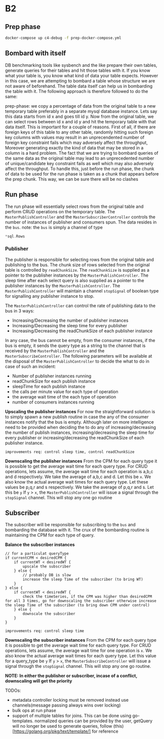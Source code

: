 # B2

## Prep phase

```bash
docker-compose up c4-debug -f prep-docker-compose.yml
```

## Bombard with itself

DB benchmarking tools like sysbench and the like prepare their own tables, generate queries for their tables and hit those tables with it. If you know what your table is, you know what kind of data your table expects. However in this case, we are attempting to bombard a table whose structure we are not aware of beforehand.
The table data itself can help us in bombarding the table with it. The following approach is therefore followed to do the same:

prep-phase: we copy a percentage of data from the original table to a new temporary table preferably in a separate mysql database instance. Lets say this data starts from id x and goes till id y. Now from the original table, we can select rows between id x and id y and hit the temporary table with that data itself. This is important for a couple of reasons. First of all, if there are foreign keys of this table to any other table, randomly hitting such foreign key columns with values may result in an unprecendented number of foreign key constraint fails which may adversely affect the throughput, Moreover generating exactly the kind of data that may be stored in a column is a hard problem.
The fact that we are trying to bombard queries of the same data as the original table may lead to an unprecedented number of unique/candidate key constraint fails as well which may also adversely affect the throughput. To handle this, just before the run phase, the chunk of data to be used for the run phase is taken as a chunk that appears before the prep chunk. This way, we can be sure there will be no clashes

## Run phase

The run phase will essentially select rows from the original table and perform CRUD operations on the temporary table. The `MasterPublishController` and the `MasterSubscriberController` controls the number of instances of publisher and consumers spun.
The data resides in the `bus`.
note: the `bus` is simply a channel of type

```go
*sql.Rows
```

### Publisher

The publisher is responsible for selecting rows from the original table and publishing to the bus. The chunk size of rows selected from the original table is controlled by `readChunkSize`. The `readChunkSize` is supplied as a pointer to the publisher instances by the `MasterPublishController`. The sleep time after each select query is also supplied as a pointer to the publisher instances by the `MasterPublishController`. The `MasterPublishController` will maintain a channel `stopSignal` of boolean type for signalling any publisher instance to stop.

The `MasterPublishController` can control the rate of publishing data to the bus in 3 ways:

- Increasing/Decreasing the number of publisher instances
- Increasing/Decreasing the sleep time for every publisher
- Increasing/Decreasing the readChunkSize of each publisher instance

In any case, the bus cannot be empty, from the consumer instances, if the bus is empty, it sends the query type as a string to the channel that is received by the `MasterPublishController` and the `MasterSubscribeController`. The following parameters will be available at the disposal of the `MasterPublishController` to decide the what to do in case of such an incident:

- Number of publisher instances running
- readChunkSize for each publish instance
- sleepTime for each publish instance
- the calls per minute value for each type of operation
- the average wait time of the each type of operation
- number of consumers instances running

**Upscaling the publisher instances**
For now the straightforward solution is to simply spawn a new publish routine in case the any of the consumer instances notify that the bus is empty. Although later on more intelligence need to be provided when deciding the to do any of increasing/decreasing the number of publish instances, increasing/decreasing the sleep time for every publisher or increasing/decreasing the readChunkSize of each publisher instance.

```text
improvements req: control sleep time, control readChunkSize
```

**Downscaling the publisher instances**
From the CPM for each query type it is possible to get the average wait time for each query type. For CRUD operations, lets assume, the average wait time for each operation is a,b,c and d respectively. We take the average of a,b,c and d. Let this be `x`.
We also know the actual average wait times for each query type. Let these values be p,q,r and s respectively. We take the average of p,q,r and s. Let this be `y`
If `y` > `x`, the `MasterPublishController` will issue a signal through the `stopSignal` channel. This will stop any one go routine

## Subscriber

The subscriber will be responsible for subscribing to the `bus` and bombarding the database with it. The crux of the bombarding routine is maintaining the CPM for each type of query.

**Balance the subscriber instances**

```
// for a particulat queryType
if currentCPM < desiredCPM {
    if currentWT < desiredWT {
        upscale the subscriber
    } else {
        // probably DB is slow
        increase the sleep Time of the subscriber (to bring WT)
    }
} else {
    if currentWT < desiredWT {
        check the timeSeries, if the CPM was higher than desiredCPM for all 3 times, go for downscaling the subscriber otherwise increase the sleep Time of the subscriber (to bring down CPM under control)
    } else {
        downscale the subscriber
    }
}
```

```text
improvements req: control sleep time
```

**Downscaling the subscriber instances**
From the CPM for each query type it is possible to get the average wait time for each query type. For CRUD operations, lets assume, the average wait time for one operation is `x`. We also know the actual average wait times for each query type. Let this value for a query_type be `y`
If `y` > `x`, the `MasterSubscribeController` will issue a signal through the `stopSignal` channel. This will stop any one go routine.

**NOTE: In either the publisher or subscriber, incase of a conflict, downscaling will get the priority**

TODOs:

- metadata controller locking must be removed instead use channels(message passing always wins over locking)
- bulk ops at run phase
- support of multiple tables for joins. This can be done using go-templates. normalized queries can be provided by the user, getQuery will no longer be used to generate queries, follow (this)[https://golang.org/pkg/text/template/] for reference
